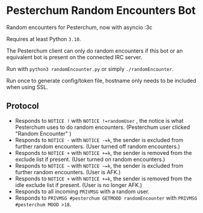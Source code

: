 # Pesterchum Random Encounters Bot
Random encounters for Pesterchum, now with asyncio :3c

Requires at least Python ``3.10``.

The Pesterchum client can only do random encounters if this bot or an equivalent bot is present on the connected IRC server.

Run with ``python3 randomEncounter.py`` or simply ``./randomEncounter``.

Run once to generate config/token file, hostname only needs to be included when using SSL.

## Protocol
- Responds to ``NOTICE !`` with ``NOTICE !=randomUser`` , the notice is what Pesterchum uses to do random encounters. (Pesterchum user clicked "Random Encounter" )
- Responds to ``NOTICE -`` with ``NOTICE -=k``, the sender is excluded from further random encounters. (User turned off random encounters.)
- Responds to ``NOTICE +`` with ``NOTICE +=k``, the sender is removed from the exclude list if present. (User turned on random encounters.)
- Responds to ``NOTICE ~`` with ``NOTICE ~=k``, the sender is excluded from further random encounters. (User is AFK.)
- Responds to ``NOTICE +`` with ``NOTICE +=k``, the sender is removed from the idle exclude list if present. (User is no longer AFK.)
- Responds to all incoming ``PRIVMSG`` with a random user.
- Responds to ``PRIVMSG #pesterchum GETMOOD randomEncounter`` with ``PRIVMSG #pesterchum MOOD >18``.
